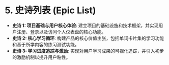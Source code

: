 # 5. 史诗列表 (Epic List)

* **史诗 1: 项目基础与用户核心体验**: 建立项目的基础设施和技术框架，并实现用户注册、登录以及访问个人仪表盘的核心功能。
* **史诗 2: 核心学习循环**: 构建产品的核心价值主张，包括单词卡片集的学习功能和基于所学内容的练习测试功能。
* **史诗 3: 学习进度追踪与激励**: 实现对用户学习成果的可视化追踪，并引入初步的激励机制以提升用户粘性。
